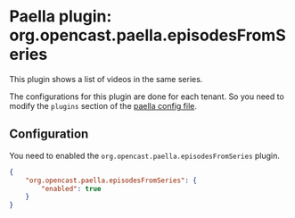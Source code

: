 Paella plugin: org.opencast.paella.episodesFromSeries
========================================================

This plugin shows a list of videos in the same series.

The configurations for this plugin are done for each tenant. So you need to modify the `plugins`
section of the [paella config file](../configuration.md).


Configuration
-------------

You need to enabled the `org.opencast.paella.episodesFromSeries` plugin.

```json
{
    "org.opencast.paella.episodesFromSeries": {
        "enabled": true
    }    
}
```
